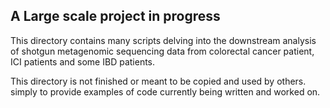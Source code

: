 ## A Large scale project in progress ##

This directory contains many scripts delving into the downstream analysis of shotgun metagenomic sequencing data from colorectal cancer patient, ICI patients and some IBD patients.

This directory is not finished or meant to be copied and used by others. simply to provide examples of code currently being written and worked on. 
